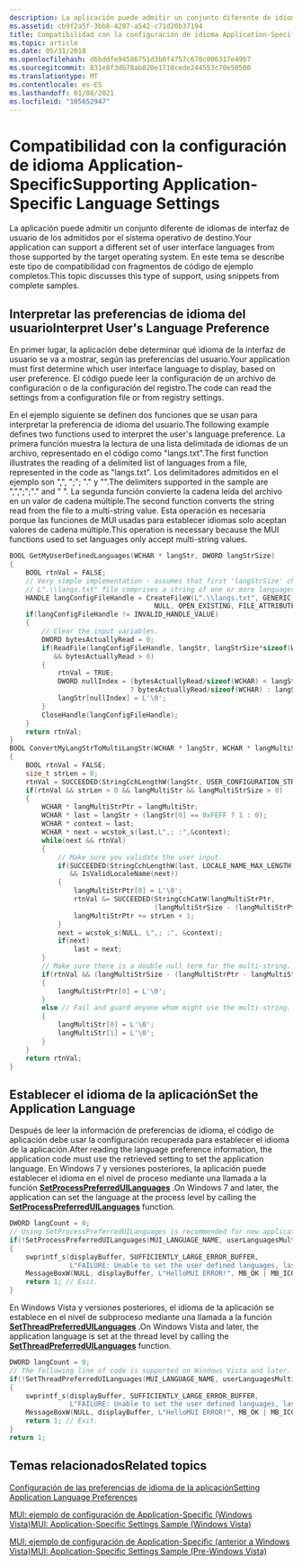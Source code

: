 ```yaml
---
description: La aplicación puede admitir un conjunto diferente de idiomas de interfaz de usuario de los admitidos por el sistema operativo de destino. En este tema se describe este tipo de compatibilidad con fragmentos de código de ejemplo completos.
ms.assetid: cb9f2a5f-3bb8-4287-a542-c71d20b37194
title: Compatibilidad con la configuración de idioma Application-Specific
ms.topic: article
ms.date: 05/31/2018
ms.openlocfilehash: d6bddfe94586751d3b0f4757c670c006317e49b7
ms.sourcegitcommit: 831e8f3db78ab820e1710cede244553c70e50500
ms.translationtype: MT
ms.contentlocale: es-ES
ms.lasthandoff: 01/08/2021
ms.locfileid: "105652947"
---
```

# <a name="supporting-application-specific-language-settings"></a><span data-ttu-id="d5275-104">Compatibilidad con la configuración de idioma Application-Specific</span><span class="sxs-lookup"><span data-stu-id="d5275-104">Supporting Application-Specific Language Settings</span></span>

<span data-ttu-id="d5275-105">La aplicación puede admitir un conjunto diferente de idiomas de interfaz de usuario de los admitidos por el sistema operativo de destino.</span><span class="sxs-lookup"><span data-stu-id="d5275-105">Your application can support a different set of user interface languages from those supported by the target operating system.</span></span> <span data-ttu-id="d5275-106">En este tema se describe este tipo de compatibilidad con fragmentos de código de ejemplo completos.</span><span class="sxs-lookup"><span data-stu-id="d5275-106">This topic discusses this type of support, using snippets from complete samples.</span></span>

## <a name="interpret-users-language-preference"></a><span data-ttu-id="d5275-107">Interpretar las preferencias de idioma del usuario</span><span class="sxs-lookup"><span data-stu-id="d5275-107">Interpret User's Language Preference</span></span>

<span data-ttu-id="d5275-108">En primer lugar, la aplicación debe determinar qué idioma de la interfaz de usuario se va a mostrar, según las preferencias del usuario.</span><span class="sxs-lookup"><span data-stu-id="d5275-108">Your application must first determine which user interface language to display, based on user preference.</span></span> <span data-ttu-id="d5275-109">El código puede leer la configuración de un archivo de configuración o de la configuración del registro.</span><span class="sxs-lookup"><span data-stu-id="d5275-109">The code can read the settings from a configuration file or from registry settings.</span></span>

<span data-ttu-id="d5275-110">En el ejemplo siguiente se definen dos funciones que se usan para interpretar la preferencia de idioma del usuario.</span><span class="sxs-lookup"><span data-stu-id="d5275-110">The following example defines two functions used to interpret the user's language preference.</span></span> <span data-ttu-id="d5275-111">La primera función muestra la lectura de una lista delimitada de idiomas de un archivo, representado en el código como "langs.txt".</span><span class="sxs-lookup"><span data-stu-id="d5275-111">The first function illustrates the reading of a delimited list of languages from a file, represented in the code as "langs.txt".</span></span> <span data-ttu-id="d5275-112">Los delimitadores admitidos en el ejemplo son ",", ";"; "." y "".</span><span class="sxs-lookup"><span data-stu-id="d5275-112">The delimiters supported in the sample are ",",";";"." and " ".</span></span> <span data-ttu-id="d5275-113">La segunda función convierte la cadena leída del archivo en un valor de cadena múltiple.</span><span class="sxs-lookup"><span data-stu-id="d5275-113">The second function converts the string read from the file to a multi-string value.</span></span> <span data-ttu-id="d5275-114">Esta operación es necesaria porque las funciones de MUI usadas para establecer idiomas solo aceptan valores de cadena múltiple.</span><span class="sxs-lookup"><span data-stu-id="d5275-114">This operation is necessary because the MUI functions used to set languages only accept multi-string values.</span></span>


```C++
BOOL GetMyUserDefinedLanguages(WCHAR * langStr, DWORD langStrSize)
{
    BOOL rtnVal = FALSE;
    // Very simple implementation - assumes that first 'langStrSize' characters of the
    // L".\\langs.txt" file comprises a string of one or more languages.
    HANDLE langConfigFileHandle = CreateFileW(L".\\langs.txt", GENERIC_READ, 0,
                                    NULL, OPEN_EXISTING, FILE_ATTRIBUTE_NORMAL, NULL);
    if(langConfigFileHandle != INVALID_HANDLE_VALUE)
    {
        // Clear the input variables.
        DWORD bytesActuallyRead = 0;
        if(ReadFile(langConfigFileHandle, langStr, langStrSize*sizeof(WCHAR), &bytesActuallyRead, NULL)
           && bytesActuallyRead > 0)
        {
            rtnVal = TRUE;
            DWORD nullIndex = (bytesActuallyRead/sizeof(WCHAR) < langStrSize)
                              ? bytesActuallyRead/sizeof(WCHAR) : langStrSize;
            langStr[nullIndex] = L'\0';
        }
        CloseHandle(langConfigFileHandle);
    }
    return rtnVal;
}
BOOL ConvertMyLangStrToMultiLangStr(WCHAR * langStr, WCHAR * langMultiStr, DWORD langMultiStrSize)
{
    BOOL rtnVal = FALSE;
    size_t strLen = 0;
    rtnVal = SUCCEEDED(StringCchLengthW(langStr, USER_CONFIGURATION_STRING_BUFFER*2, &strLen));
    if(rtnVal && strLen > 0 && langMultiStr && langMultiStrSize > 0)
    {
        WCHAR * langMultiStrPtr = langMultiStr;
        WCHAR * last = langStr + (langStr[0] == 0xFEFF ? 1 : 0);
        WCHAR * context = last;
        WCHAR * next = wcstok_s(last,L",; :",&context);
        while(next && rtnVal)
        {
            // Make sure you validate the user input.
            if(SUCCEEDED(StringCchLengthW(last, LOCALE_NAME_MAX_LENGTH, &strLen))
               && IsValidLocaleName(next))
            {
                langMultiStrPtr[0] = L'\0';
                rtnVal &= SUCCEEDED(StringCchCatW(langMultiStrPtr,
                                    (langMultiStrSize - (langMultiStrPtr - langMultiStr)), next));
                langMultiStrPtr += strLen + 1;
            }
            next = wcstok_s(NULL, L",; :", &context);
            if(next)
                last = next;
        }
        // Make sure there is a double null term for the multi-string.
        if(rtnVal && (langMultiStrSize - (langMultiStrPtr - langMultiStr)))
        {
            langMultiStrPtr[0] = L'\0';
        }
        else // Fail and guard anyone whom might use the multi-string.
        {
            langMultiStr[0] = L'\0';
            langMultiStr[1] = L'\0';
        }
    }
    return rtnVal;
}
```



## <a name="set-the-application-language"></a><span data-ttu-id="d5275-115">Establecer el idioma de la aplicación</span><span class="sxs-lookup"><span data-stu-id="d5275-115">Set the Application Language</span></span>

<span data-ttu-id="d5275-116">Después de leer la información de preferencias de idioma, el código de aplicación debe usar la configuración recuperada para establecer el idioma de la aplicación.</span><span class="sxs-lookup"><span data-stu-id="d5275-116">After reading the language preference information, the application code must use the retrieved setting to set the application language.</span></span> <span data-ttu-id="d5275-117">En Windows 7 y versiones posteriores, la aplicación puede establecer el idioma en el nivel de proceso mediante una llamada a la función [**SetProcessPreferredUILanguages**](/windows/desktop/api/Winnls/nf-winnls-setprocesspreferreduilanguages) .</span><span class="sxs-lookup"><span data-stu-id="d5275-117">On Windows 7 and later, the application can set the language at the process level by calling the [**SetProcessPreferredUILanguages**](/windows/desktop/api/Winnls/nf-winnls-setprocesspreferreduilanguages) function.</span></span>


```C++
DWORD langCount = 0;
// Using SetProcessPreferredUILanguages is recommended for new applications (esp. multi-threaded applications).
if(!SetProcessPreferredUILanguages(MUI_LANGUAGE_NAME, userLanguagesMultiString, &langCount) || langCount == 0)
{
    swprintf_s(displayBuffer, SUFFICIENTLY_LARGE_ERROR_BUFFER,
               L"FAILURE: Unable to set the user defined languages, last error = %d.", GetLastError());
    MessageBoxW(NULL, displayBuffer, L"HelloMUI ERROR!", MB_OK | MB_ICONERROR);
    return 1; // Exit.
}
```



<span data-ttu-id="d5275-118">En Windows Vista y versiones posteriores, el idioma de la aplicación se establece en el nivel de subproceso mediante una llamada a la función [**SetThreadPreferredUILanguages**](/windows/desktop/api/Winnls/nf-winnls-setthreadpreferreduilanguages) .</span><span class="sxs-lookup"><span data-stu-id="d5275-118">On Windows Vista and later, the application language is set at the thread level by calling the [**SetThreadPreferredUILanguages**](/windows/desktop/api/Winnls/nf-winnls-setthreadpreferreduilanguages) function.</span></span>


```C++
DWORD langCount = 0;
// The following line of code is supported on Windows Vista and later.
if(!SetThreadPreferredUILanguages(MUI_LANGUAGE_NAME, userLanguagesMultiString, &langCount) || langCount == 0)
{
    swprintf_s(displayBuffer, SUFFICIENTLY_LARGE_ERROR_BUFFER,
               L"FAILURE: Unable to set the user defined languages, last error = %d.", GetLastError());
    MessageBoxW(NULL, displayBuffer, L"HelloMUI ERROR!", MB_OK | MB_ICONERROR);
    return 1; // Exit.
}
return 1;
```



## <a name="related-topics"></a><span data-ttu-id="d5275-119">Temas relacionados</span><span class="sxs-lookup"><span data-stu-id="d5275-119">Related topics</span></span>

<dl> <dt>

[<span data-ttu-id="d5275-120">Configuración de las preferencias de idioma de la aplicación</span><span class="sxs-lookup"><span data-stu-id="d5275-120">Setting Application Language Preferences</span></span>](setting-application-language-preferences.md)
</dt> <dt>

[<span data-ttu-id="d5275-121">MUI: ejemplo de configuración de Application-Specific (Windows Vista)</span><span class="sxs-lookup"><span data-stu-id="d5275-121">MUI: Application-Specific Settings Sample (Windows Vista)</span></span>](mui-application-specific-settings-sample-vista.md)
</dt> <dt>

[<span data-ttu-id="d5275-122">MUI: ejemplo de configuración de Application-Specific (anterior a Windows Vista)</span><span class="sxs-lookup"><span data-stu-id="d5275-122">MUI: Application-Specific Settings Sample (Pre-Windows Vista)</span></span>](mui-application-specific-settings-sample-pre-vista.md)
</dt> </dl>

 

 



